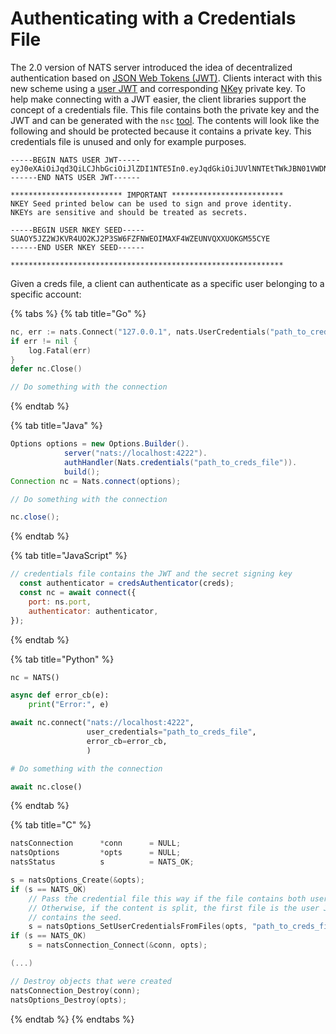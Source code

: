 # Authenticating with a Credentials File

The 2.0 version of NATS server introduced the idea of decentralized authentication based on [JSON Web Tokens \(JWT\)](https://jwt.io/). Clients interact with this new scheme using a [user JWT](../../nats-server/configuration/securing_nats/jwt/) and corresponding [NKey](../../../running-a-nats-service/configuration/securing_nats/auth_intro/nkey_auth.md) private key. To help make connecting with a JWT easier, the client libraries support the concept of a credentials file. This file contains both the private key and the JWT and can be generated with the `nsc` [tool](../../using-nats/nats-tools/nsc/). The contents will look like the following and should be protected because it contains a private key. This credentials file is unused and only for example purposes.

```text
-----BEGIN NATS USER JWT-----
eyJ0eXAiOiJqd3QiLCJhbGciOiJlZDI1NTE5In0.eyJqdGkiOiJUVlNNTEtTWkJBN01VWDNYQUxNUVQzTjRISUw1UkZGQU9YNUtaUFhEU0oyWlAzNkVMNVJBIiwiaWF0IjoxNTU4MDQ1NTYyLCJpc3MiOiJBQlZTQk0zVTQ1REdZRVVFQ0tYUVM3QkVOSFdHN0tGUVVEUlRFSEFKQVNPUlBWV0JaNEhPSUtDSCIsIm5hbWUiOiJvbWVnYSIsInN1YiI6IlVEWEIyVk1MWFBBU0FKN1pEVEtZTlE3UU9DRldTR0I0Rk9NWVFRMjVIUVdTQUY3WlFKRUJTUVNXIiwidHlwZSI6InVzZXIiLCJuYXRzIjp7InB1YiI6e30sInN1YiI6e319fQ.6TQ2ilCDb6m2ZDiJuj_D_OePGXFyN3Ap2DEm3ipcU5AhrWrNvneJryWrpgi_yuVWKo1UoD5s8bxlmwypWVGFAA
------END NATS USER JWT------

************************* IMPORTANT *************************
NKEY Seed printed below can be used to sign and prove identity.
NKEYs are sensitive and should be treated as secrets.

-----BEGIN USER NKEY SEED-----
SUAOY5JZ2WJKVR4UO2KJ2P3SW6FZFNWEOIMAXF4WZEUNVQXXUOKGM55CYE
------END USER NKEY SEED------

*************************************************************
```

Given a creds file, a client can authenticate as a specific user belonging to a specific account:

{% tabs %}
{% tab title="Go" %}
```go
nc, err := nats.Connect("127.0.0.1", nats.UserCredentials("path_to_creds_file"))
if err != nil {
    log.Fatal(err)
}
defer nc.Close()

// Do something with the connection
```
{% endtab %}

{% tab title="Java" %}
```java
Options options = new Options.Builder().
            server("nats://localhost:4222").
            authHandler(Nats.credentials("path_to_creds_file")).
            build();
Connection nc = Nats.connect(options);

// Do something with the connection

nc.close();
```
{% endtab %}

{% tab title="JavaScript" %}
```javascript
// credentials file contains the JWT and the secret signing key
  const authenticator = credsAuthenticator(creds);
  const nc = await connect({
    port: ns.port,
    authenticator: authenticator,
});
```
{% endtab %}

{% tab title="Python" %}
```python
nc = NATS()

async def error_cb(e):
    print("Error:", e)

await nc.connect("nats://localhost:4222",
                 user_credentials="path_to_creds_file",
                 error_cb=error_cb,
                 )

# Do something with the connection

await nc.close()
```
{% endtab %}

{% tab title="C" %}
```c
natsConnection      *conn      = NULL;
natsOptions         *opts      = NULL;
natsStatus          s          = NATS_OK;

s = natsOptions_Create(&opts);
if (s == NATS_OK)
    // Pass the credential file this way if the file contains both user JWT and seed.
    // Otherwise, if the content is split, the first file is the user JWT, the second
    // contains the seed.
    s = natsOptions_SetUserCredentialsFromFiles(opts, "path_to_creds_file", NULL);
if (s == NATS_OK)
    s = natsConnection_Connect(&conn, opts);

(...)

// Destroy objects that were created
natsConnection_Destroy(conn);
natsOptions_Destroy(opts);
```
{% endtab %}
{% endtabs %}

